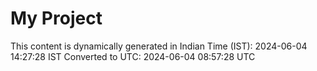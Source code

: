 # My Project

This content is dynamically generated in Indian Time (IST): 2024-06-04 14:27:28 IST
Converted to UTC: 2024-06-04 08:57:28 UTC
